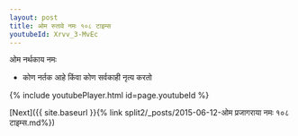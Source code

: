 ```yaml
---
layout: post
title: ओम रुतावे नमः १०८ टाइम्स
youtubeId: Xrvv_3-MvEc
---
```

 
 
 ओम नर्थकाय नमः  
 
 -  कोण नर्तक आहे किंवा कोण सर्वकाही नृत्य करतो 
 
  
 
  
 
 
 
 
 
 


{% include youtubePlayer.html id=page.youtubeId %}
 
[Next]({{ site.baseurl }}{% link  split2/_posts/2015-06-12-ओम प्रजागराया नमः १०८ टाइम्स.md%})
 

